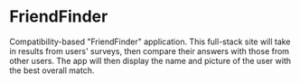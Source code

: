 # FriendFinder
Compatibility-based "FriendFinder" application.  This full-stack site will take in results from users' surveys, then compare their answers with those from other users. The app will then display the name and picture of the user with the best overall match.
